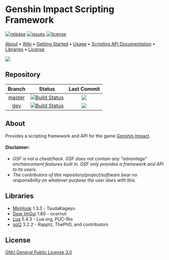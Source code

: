 # Genshin Impact Scripting Framework

[![release](https://img.shields.io/github/release/u16rogue/genshin-scripting-framework?style=for-the-badge)](https://github.com/u16rogue/genshin-scripting-framework/releases)
[![issues](https://img.shields.io/github/issues/u16rogue/genshin-scripting-framework?style=for-the-badge)](https://github.com/u16rogue/genshin-scripting-framework/issues)
[![license](https://img.shields.io/github/license/u16rogue/genshin-scripting-framework?style=for-the-badge)](https://github.com/u16rogue/genshin-scripting-framework/blob/master/LICENSE)


[About](#About) • [Wiki](https://github.com/u16rogue/genshin-scripting-framework/wiki) • [Getting Started](https://github.com/u16rogue/genshin-scripting-framework/wiki/Getting-Started) • [Usage](https://github.com/u16rogue/genshin-scripting-framework/wiki/Usage) • [Scripting API Documentation](https://github.com/u16rogue/genshin-scripting-framework/wiki/Scripting) • [Libraries](#Libraries) • [License](#License)

![](https://raw.githubusercontent.com/wiki/u16rogue/genshin-scripting-framework/client_ss.jpg)

## Repository
| Branch | Status | Last Commit |
|:-:|:-:|:-:|
| [master](https://github.com/u16rogue/genshin-scripting-framework/tree/master) | [![Build Status](https://img.shields.io/endpoint.svg?url=https%3A%2F%2Factions-badge.atrox.dev%2Fu16rogue%2Fgenshin-scripting-framework%2Fbadge%3Fref%3Dmaster&style=for-the-badge)](https://actions-badge.atrox.dev/u16rogue/genshin-scripting-framework/goto?ref=master) | ![](https://img.shields.io/github/last-commit/u16rogue/genshin-scripting-framework/master?style=for-the-badge)  |
| [dev](https://github.com/u16rogue/genshin-scripting-framework/tree/dev) | [![Build Status](https://img.shields.io/endpoint.svg?url=https%3A%2F%2Factions-badge.atrox.dev%2Fu16rogue%2Fgenshin-scripting-framework%2Fbadge%3Fref%3Ddev&style=for-the-badge)](https://actions-badge.atrox.dev/u16rogue/genshin-scripting-framework/goto?ref=master) | ![](https://img.shields.io/github/last-commit/u16rogue/genshin-scripting-framework/dev?style=for-the-badge)  |

## About
Provides a scripting framework and API for the game [Genshin Impact](https://genshin.mihoyo.com/).

#### Disclaimer:
* *GSF is not a cheat/hack. GSF does not contain any "advantage" enchancement features built in. GSF only provides a framework and API to its users.*
* *The contributors of this repository/project/software bear no responsibility on whatever purpose the user does with this.*

## Libraries
* [MinHook](https://github.com/TsudaKageyu/minhook) 1.3.3 - TsudaKageyu
* [Dear ImGui](https://github.com/ocornut/imgui) 1.80 - ocornut
* [Lua](https://www.lua.org/) 5.4.3 - Lua org, PUC-Rio
* [sol2](https://github.com/ThePhD/sol2) 3.2.2 - Rapptz, ThePhD, and contributors

## License
[GNU General Public License 3.0](https://www.gnu.org/licenses/gpl-3.0.en.html)